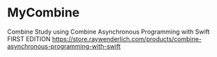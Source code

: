 # MyCombine
Combine Study using Combine Asynchronous Programming with Swift FIRST EDITION
https://store.raywenderlich.com/products/combine-asynchronous-programming-with-swift
